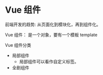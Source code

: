 Vue 组件
=======

前端开发的趋势:
从页面化到模块化，再到组件化。

Vue 组件：
是一个对象，要有一个模板 template

Vue 组件分类

- 局部组件
  - 局部组件可以看作自定义标签。
- 全剧组件